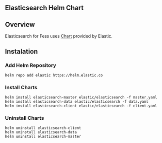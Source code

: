 Elasticsearch Helm Chart
------------------------

## Overview

Elasticsearch for Fess uses [Chart](https://github.com/elastic/helm-charts/tree/master/elasticsearch) provided by Elastic.


## Instalation

### Add Helm Repository

```
helm repo add elastic https://helm.elastic.co
```

### Install Charts

```
helm install elasticsearch-master elastic/elasticsearch -f master.yaml 
helm install elasticsearch-data elastic/elasticsearch -f data.yaml 
helm install elasticsearch-client elastic/elasticsearch -f client.yaml 
```

### Uninstall Charts

```
helm uninstall elasticsearch-client
helm uninstall elasticsearch-data
helm uninstall elasticsearch-master
```
